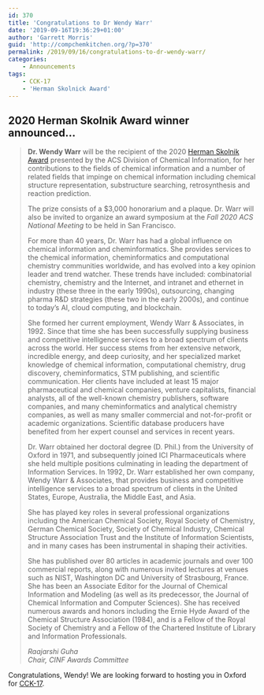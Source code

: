 ```yaml
---
id: 370
title: 'Congratulations to Dr Wendy Warr'
date: '2019-09-16T19:36:29+01:00'
author: 'Garrett Morris'
guid: 'http://compchemkitchen.org/?p=370'
permalink: /2019/09/16/congratulations-to-dr-wendy-warr/
categories:
    - Announcements
tags:
    - CCK-17
    - 'Herman Skolnick Award'
---
```


## 2020 Herman Skolnik Award winner announced…

> **Dr. Wendy Warr** will be the recipient of the 2020 [Herman Skolnik Award](https://acscinf.org/content/herman-skolnik-award) presented by the ACS Division of Chemical Information, for her contributions to the fields of chemical information and a number of related fields that impinge on chemical information including chemical structure representation, substructure searching, retrosynthesis and reaction prediction.
> 
> The prize consists of a $3,000 honorarium and a plaque. Dr. Warr will also be invited to organize an award symposium at the *Fall 2020 ACS National Meeting* to be held in San Francisco.
> 
> For more than 40 years, Dr. Warr has had a global influence on chemical information and cheminformatics. She provides services to the chemical information, cheminformatics and computational chemistry communities worldwide, and has evolved into a key opinion leader and trend watcher. These trends have included: combinatorial chemistry, chemistry and the Internet, and intranet and ethernet in industry (these three in the early 1990s), outsourcing, changing pharma R&amp;D strategies (these two in the early 2000s), and continue to today’s AI, cloud computing, and blockchain.
> 
> She formed her current employment, Wendy Warr &amp; Associates, in 1992. Since that time she has been successfully supplying business and competitive intelligence services to a broad spectrum of clients across the world. Her success stems from her extensive network, incredible energy, and deep curiosity, and her specialized market knowledge of chemical information, computational chemistry, drug discovery, cheminformatics, STM publishing, and scientific communication. Her clients have included at least 15 major pharmaceutical and chemical companies, venture capitalists, financial analysts, all of the well-known chemistry publishers, software companies, and many cheminformatics and analytical chemistry companies, as well as many smaller commercial and not-for-profit or academic organizations. Scientific database producers have benefited from her expert counsel and services in recent years.
> 
> Dr. Warr obtained her doctoral degree (D. Phil.) from the University of Oxford in 1971, and subsequently joined ICI Pharmaceuticals where she held multiple positions culminating in leading the department of Information Services. In 1992, Dr. Warr established her own company, Wendy Warr &amp; Associates, that provides business and competitive intelligence services to a broad spectrum of clients in the United States, Europe, Australia, the Middle East, and Asia.
> 
> She has played key roles in several professional organizations including the American Chemical Society, Royal Society of Chemistry, German Chemical Society, Society of Chemical Industry, Chemical Structure Association Trust and the Institute of Information Scientists, and in many cases has been instrumental in shaping their activities.
> 
> She has published over 80 articles in academic journals and over 100 commercial reports, along with numerous invited lectures at venues such as NIST, Washington DC and University of Strasbourg, France. She has been an Associate Editor for the Journal of Chemical Information and Modeling (as well as its predecessor, the Journal of Chemical Information and Computer Sciences). She has received numerous awards and honors including the Ernie Hyde Award of the Chemical Structure Association (1984), and is a Fellow of the Royal Society of Chemistry and a Fellow of the Chartered Institute of Library and Information Professionals.
> 
> <cite>Raajarshi Guha  
> Chair, CINF Awards Committee</cite>

Congratulations, Wendy! We are looking forward to hosting you in Oxford for [CCK-17](http://Cck-17).